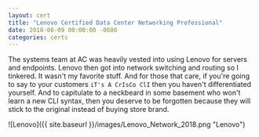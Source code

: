 ```yaml
---
layout: cert
title: "Lenovo Certified Data Center Networking Professional"
date: 2018-08-09 00:00:00 -0600
categories: certs
---
```


The systems team at AC was heavily vested into using Lenovo for servers and endpoints.  Lenovo then got into network switching and routing so I tinkered.  It wasn't my favorite stuff.  And for those that care, if you're going to say to your customers `iT's A CrIsCo ClI` then you haven't differentiated yourself.  And to capitulate to a neckbeard in some basement who won't learn a new CLI syntax, then you deserve to be forgotten because they will stick to the original instead of buying store brand.

![Lenovo]({{ site.baseurl }}/images/Lenovo_Network_2018.png "Lenovo")

